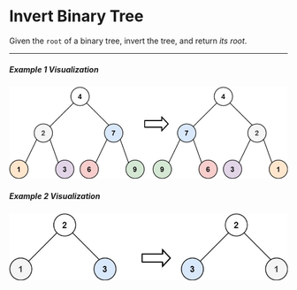# Invert Binary Tree

Given the `root` of a binary tree, invert the tree, and return _its root_.

---

##### Example 1 Visualization

![Example 1 Visualization](invert1-tree.jpg "Example 1 Visualization")

##### Example 2 Visualization

![Example 2 Visualization](invert2-tree.jpg "Example 2 Visualization")
